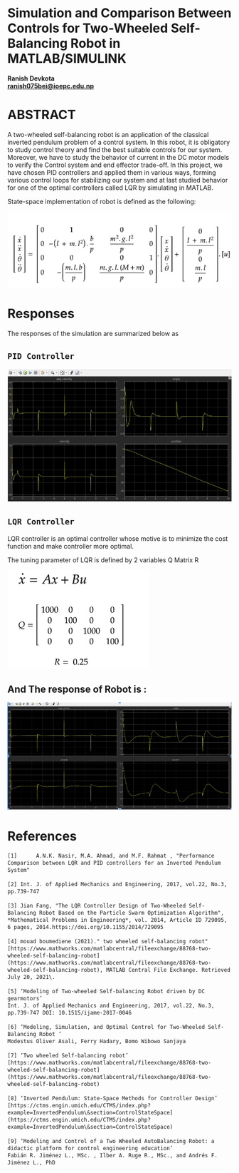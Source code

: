 # **Simulation and Comparison Between Controls for Two-Wheeled Self-Balancing Robot in MATLAB/SIMULINK**

**Ranish Devkota**  
**ranish075bei@ioepc.edu.np**

# **ABSTRACT**

A two-wheeled self-balancing robot is an application of the classical inverted pendulum problem of a control system. In this robot, it is obligatory to study control theory and find the best suitable controls for our system. Moreover, we have to study the behavior of current in the DC motor models to verify the Control system and end effector trade-off. In this project, we have chosen PID controllers and applied them in various ways, forming various control loops for stabilizing our system and at last studied behavior for one of the optimal controllers called LQR by simulating in MATLAB.

State-space implementation of robot is defined as the following:

![State_Space](images/state.png)

 # **Responses**    
The responses  of the simulation are summarized below as

 ` PID Controller `
--
![PID](images/pid.png)

 `LQR Controller`
--
LQR controller is an optimal controller whose motive is to minimize the cost function and make controller more optimal.

The tuning parameter of LQR is defined by 2  variables
	Q Matrix 
	R
 
![TUNIBG](images/tuned_values.png)

And The response of Robot is :
--
![LQR](images/lqr-state.png)




# **References**

	[1] 	 A.N.K. Nasir, M.A. Ahmad, and M.F. Rahmat , "Performance Comparison between LQR and PID controllers for an Inverted Pendulum System"

	[2]	Int. J. of Applied Mechanics and Engineering, 2017, vol.22, No.3, pp.739-747

	[3]	Jian Fang, "The LQR Controller Design of Two-Wheeled Self-Balancing Robot Based on the Particle Swarm Optimization Algorithm", *Mathematical Problems in Engineering*, vol. 2014, Article ID 729095, 6 pages, 2014.https://doi.org/10.1155/2014/729095 

	[4]	mouad boumediene (2021)." two wheeled self-balancing robot" [https://www.mathworks.com/matlabcentral/fileexchange/88768-two-wheeled-self-balancing-robot](https://www.mathworks.com/matlabcentral/fileexchange/88768-two-wheeled-self-balancing-robot), MATLAB Central File Exchange. Retrieved July 20, 2021\.

	[5]	‘Modeling of Two-wheeled Self-balancing Robot driven by DC gearmotors’  
	Int. J. of Applied Mechanics and Engineering, 2017, vol.22, No.3, pp.739-747 DOI: 10.1515/ijame-2017-0046  

	[6]	‘Modeling, Simulation, and Optimal Control for Two-Wheeled Self-Balancing Robot ‘  
	Modestus Oliver Asali, Ferry Hadary, Bomo Wibowo Sanjaya

	[7]	‘Two wheeled Self-balancing robot’  
	[https://www.mathworks.com/matlabcentral/fileexchange/88768-two-wheeled-self-balancing-robot](https://www.mathworks.com/matlabcentral/fileexchange/88768-two-wheeled-self-balancing-robot)

	[8]	‘Inverted Pendulum: State-Space Methods for Controller Design’  
	[https://ctms.engin.umich.edu/CTMS/index.php?example=InvertedPendulum\&section=ControlStateSpace](https://ctms.engin.umich.edu/CTMS/index.php?example=InvertedPendulum\&section=ControlStateSpace)

	[9]	‘Modeling and Control of a Two Wheeled AutoBalancing Robot: a didactic platform for control engineering education’  
	Fabián R. Jiménez L., MSc. , Ilber A. Ruge R., MSc., and Andrés F. Jiménez L., PhD
